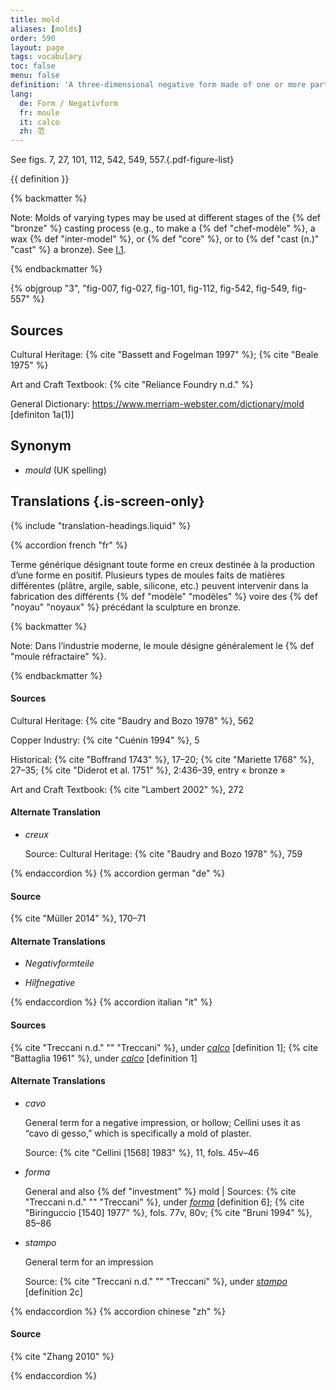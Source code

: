 ```yaml
---
title: mold
aliases: [molds]
order: 590
layout: page
tags: vocabulary
toc: false
menu: false
definition: 'A three-dimensional negative form made of one or more parts that serves as a matrix for the production of a positive by casting or pressing malleable material into it. Molds allow for the production of one or more copies of an original sculpture.'
lang:
  de: Form / Negativform
  fr: moule
  it: calco
  zh: 范
---
```


See figs. 7, 27, 101, 112, 542, 549, 557.{.pdf-figure-list}

{{ definition }}

{% backmatter %}

Note: Molds of varying types may be used at different stages of the {% def "bronze" %} casting process (e.g., to make a {% def "chef-modèle" %}, a wax {% def "inter-model" %}, or {% def "core" %}, or to {% def "cast (n.)" "cast" %} a bronze). See [I.1](/vol-1/1/).

{% endbackmatter %}

{% objgroup "3", "fig-007, fig-027, fig-101, fig-112, fig-542, fig-549, fig-557" %}

## Sources

Cultural Heritage: {% cite "Bassett and Fogelman 1997" %}; {% cite "Beale 1975" %}

Art and Craft Textbook: {% cite "Reliance Foundry n.d." %}

General Dictionary: <https://www.merriam-webster.com/dictionary/mold> [definiton 1a(1)]

## Synonym

- *mould* (UK spelling)

## Translations {.is-screen-only}

<div class="accordion">
{% include "translation-headings.liquid" %}

{% accordion french "fr" %}

Terme générique désignant toute forme en creux destinée à la production d’une forme en positif. Plusieurs types de moules faits de matières différentes (plâtre, argile, sable, silicone, etc.) peuvent intervenir dans la fabrication des différents {% def "modèle" "modèles" %} voire des {% def "noyau" "noyaux" %} précédant la sculpture en bronze.

{% backmatter %}

Note: Dans l’industrie moderne, le moule désigne généralement le {% def "moule réfractaire" %}.

{% endbackmatter %}

#### Sources

Cultural Heritage: {% cite "Baudry and Bozo 1978" %}, 562

Copper Industry: {% cite "Cuénin 1994" %}, 5

Historical: {% cite "Boffrand 1743" %}, 17–20; {% cite "Mariette 1768" %}, 27–35; {% cite "Diderot et al. 1751" %}, 2:436–39, entry « bronze »

Art and Craft Textbook: {% cite "Lambert 2002" %}, 272

#### Alternate Translation

- *creux*

    Source: Cultural Heritage: {% cite "Baudry and Bozo 1978" %}, 759

{% endaccordion %}
{% accordion german "de" %}

#### Source

{% cite "Müller 2014" %}, 170–71

#### Alternate Translations

- *Negativformteile*

- *Hilfnegative*

{% endaccordion %}
{% accordion italian "it" %}

#### Sources

{% cite "Treccani n.d." "" "Treccani" %}, under [*calco*](http://www.treccani.it/vocabolario/calco1/) [definition 1]; {% cite "Battaglia 1961" %}, under [*calco*](http://www.gdli.it/pdf_viewer/Scripts/pdf.js/web/viewer.asp?file=/PDF/GDLI02/GDLI_02_ocr_534.pdf&parola=calco) [definition 1]

#### Alternate Translations

- *cavo*

    General term for a negative impression, or hollow; Cellini uses it as “cavo di gesso,” which is specifically a mold of plaster.

    Source: {% cite "Cellini [1568] 1983" %}, 11, fols. 45v–46

- *forma*

    General and also {% def "investment" %} mold | Sources: {% cite "Treccani n.d." "" "Treccani" %}, under [*forma*](https://www.treccani.it/vocabolario/forma/) [definition 6]; {% cite "Biringuccio [1540] 1977" %}, fols. 77v, 80v; {% cite "Bruni 1994" %}, 85–86

- *stampo*

    General term for an impression

    Source: {% cite "Treccani n.d." "" "Treccani" %}, under [*stampo*](http://www.treccani.it/vocabolario/stampo/) [definition 2c]

{% endaccordion %}
{% accordion chinese "zh" %}

#### Source

{% cite "Zhang 2010" %}

{% endaccordion %}

</div>
